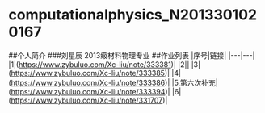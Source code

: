 # computationalphysics_N2013301020167
##个人简介
###刘星辰 2013级材料物理专业
##作业列表
|序号|链接|
|---|---|
|1|(https://www.zybuluo.com/Xc-liu/note/333381)|
|2||
|3|(https://www.zybuluo.com/Xc-liu/note/333385)|
|4|(https://www.zybuluo.com/Xc-liu/note/333386)|
|5,第六次补充|(https://www.zybuluo.com/Xc-liu/note/333394)|
|6|(https://www.zybuluo.com/Xc-liu/note/331707)|
